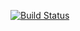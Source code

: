 [![Build Status](https://travis-ci.org/raeper/aim.svg?branch=master)](https://travis-ci.org/raeper/aim)
